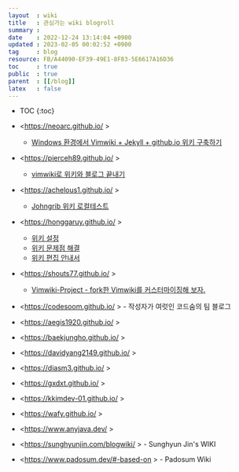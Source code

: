 ```yaml
---
layout  : wiki
title   : 관심가는 wiki blogroll
summary : 
date    : 2022-12-24 13:14:04 +0900
updated : 2023-02-05 00:02:52 +0900
tag     : blog
resource: FB/A44090-EF39-49E1-8F83-5E6617A16D36
toc     : true
public  : true
parent  : [[/blog]]
latex   : false
---
```

* TOC
{:toc}

- <https://neoarc.github.io/ >
    - [Windows 환경에서 Vimwiki + Jekyll + github.io 위키 구축하기](https://neoarc.github.io/wiki/wiki_on_github_io/ )
- <https://pierceh89.github.io/ >
    - [vimwiki로 위키와 블로그 끝내기]( https://pierceh89.github.io/blog/2020/06/03/vimwiki-blog/ )
- <https://achelous1.github.io/ >
    - [Johngrib 위키 로컬테스트]( https://achelous1.github.io/wiki/blog-testing-method/ )
- <https://honggaruy.github.io/ >
    - [위키 설정]( https://honggaruy.github.io/wiki/Wiki-Setting-Category/ )
    - [위키 문제점 해결](https://honggaruy.github.io/wiki/wiki-troubleshooting/ )
    - [위키 편집 안내서]( https://honggaruy.github.io/wiki/wiki-update-guide/ )
- <https://shouts77.github.io/ >
    - [Vimwiki-Project - fork한 Vimwiki를 커스터마이징해 보자.]( https://shouts77.github.io/wiki/Vimwiki-Project/ )

- <https://codesoom.github.io/ > - 작성자가 여럿인 코드숨의 팀 블로그
- <https://aegis1920.github.io/ >
- <https://baekjungho.github.io/ >
- <https://davidyang2149.github.io/ >
- <https://diasm3.github.io/ >
- <https://gxdxt.github.io/ >
- <https://kkimdev-01.github.io/ >
- <https://wafy.github.io/ >
- <https://www.anyjava.dev/ >
- <https://sunghyunjin.com/blogwiki/ > - Sunghyun Jin's WIKI
- <https://www.padosum.dev/#-based-on > - Padosum Wiki


